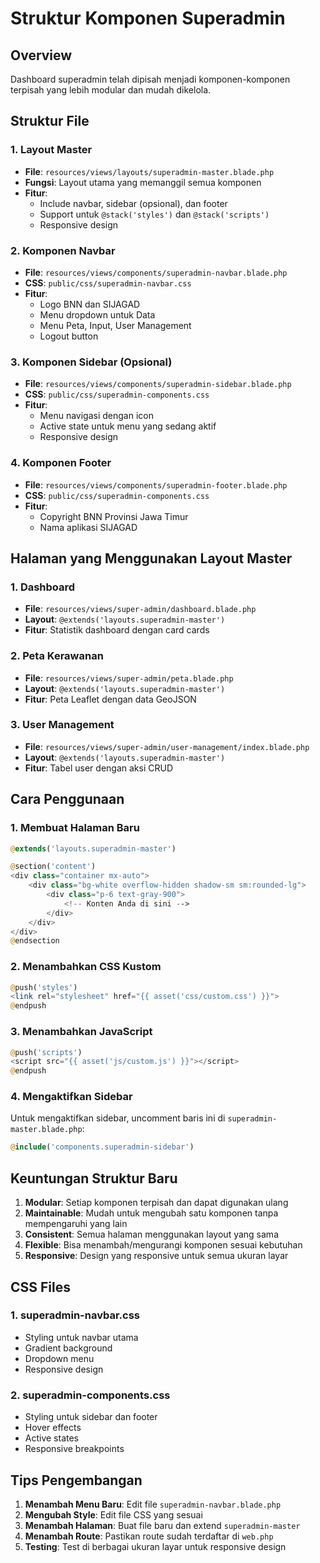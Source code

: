 # Struktur Komponen Superadmin

## Overview
Dashboard superadmin telah dipisah menjadi komponen-komponen terpisah yang lebih modular dan mudah dikelola.

## Struktur File

### 1. Layout Master
- **File**: `resources/views/layouts/superadmin-master.blade.php`
- **Fungsi**: Layout utama yang memanggil semua komponen
- **Fitur**:
  - Include navbar, sidebar (opsional), dan footer
  - Support untuk `@stack('styles')` dan `@stack('scripts')`
  - Responsive design

### 2. Komponen Navbar
- **File**: `resources/views/components/superadmin-navbar.blade.php`
- **CSS**: `public/css/superadmin-navbar.css`
- **Fitur**:
  - Logo BNN dan SIJAGAD
  - Menu dropdown untuk Data
  - Menu Peta, Input, User Management
  - Logout button

### 3. Komponen Sidebar (Opsional)
- **File**: `resources/views/components/superadmin-sidebar.blade.php`
- **CSS**: `public/css/superadmin-components.css`
- **Fitur**:
  - Menu navigasi dengan icon
  - Active state untuk menu yang sedang aktif
  - Responsive design

### 4. Komponen Footer
- **File**: `resources/views/components/superadmin-footer.blade.php`
- **CSS**: `public/css/superadmin-components.css`
- **Fitur**:
  - Copyright BNN Provinsi Jawa Timur
  - Nama aplikasi SIJAGAD

## Halaman yang Menggunakan Layout Master

### 1. Dashboard
- **File**: `resources/views/super-admin/dashboard.blade.php`
- **Layout**: `@extends('layouts.superadmin-master')`
- **Fitur**: Statistik dashboard dengan card cards

### 2. Peta Kerawanan
- **File**: `resources/views/super-admin/peta.blade.php`
- **Layout**: `@extends('layouts.superadmin-master')`
- **Fitur**: Peta Leaflet dengan data GeoJSON

### 3. User Management
- **File**: `resources/views/super-admin/user-management/index.blade.php`
- **Layout**: `@extends('layouts.superadmin-master')`
- **Fitur**: Tabel user dengan aksi CRUD

## Cara Penggunaan

### 1. Membuat Halaman Baru
```php
@extends('layouts.superadmin-master')

@section('content')
<div class="container mx-auto">
    <div class="bg-white overflow-hidden shadow-sm sm:rounded-lg">
        <div class="p-6 text-gray-900">
            <!-- Konten Anda di sini -->
        </div>
    </div>
</div>
@endsection
```

### 2. Menambahkan CSS Kustom
```php
@push('styles')
<link rel="stylesheet" href="{{ asset('css/custom.css') }}">
@endpush
```

### 3. Menambahkan JavaScript
```php
@push('scripts')
<script src="{{ asset('js/custom.js') }}"></script>
@endpush
```

### 4. Mengaktifkan Sidebar
Untuk mengaktifkan sidebar, uncomment baris ini di `superadmin-master.blade.php`:
```php
@include('components.superadmin-sidebar')
```

## Keuntungan Struktur Baru

1. **Modular**: Setiap komponen terpisah dan dapat digunakan ulang
2. **Maintainable**: Mudah untuk mengubah satu komponen tanpa mempengaruhi yang lain
3. **Consistent**: Semua halaman menggunakan layout yang sama
4. **Flexible**: Bisa menambah/mengurangi komponen sesuai kebutuhan
5. **Responsive**: Design yang responsive untuk semua ukuran layar

## CSS Files

### 1. superadmin-navbar.css
- Styling untuk navbar utama
- Gradient background
- Dropdown menu
- Responsive design

### 2. superadmin-components.css
- Styling untuk sidebar dan footer
- Hover effects
- Active states
- Responsive breakpoints

## Tips Pengembangan

1. **Menambah Menu Baru**: Edit file `superadmin-navbar.blade.php`
2. **Mengubah Style**: Edit file CSS yang sesuai
3. **Menambah Halaman**: Buat file baru dan extend `superadmin-master`
4. **Menambah Route**: Pastikan route sudah terdaftar di `web.php`
5. **Testing**: Test di berbagai ukuran layar untuk responsive design 
